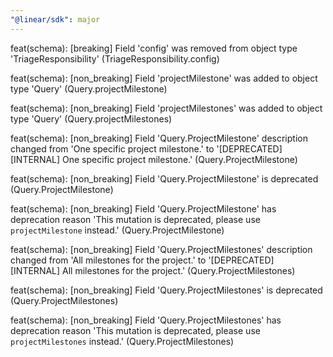 ```yaml
---
"@linear/sdk": major
---
```



feat(schema): [breaking] Field 'config' was removed from object type 'TriageResponsibility' (TriageResponsibility.config)

feat(schema): [non_breaking] Field 'projectMilestone' was added to object type 'Query' (Query.projectMilestone)

feat(schema): [non_breaking] Field 'projectMilestones' was added to object type 'Query' (Query.projectMilestones)

feat(schema): [non_breaking] Field 'Query.ProjectMilestone' description changed from 'One specific project milestone.' to '[DEPRECATED] [INTERNAL] One specific project milestone.' (Query.ProjectMilestone)

feat(schema): [non_breaking] Field 'Query.ProjectMilestone' is deprecated (Query.ProjectMilestone)

feat(schema): [non_breaking] Field 'Query.ProjectMilestone' has deprecation reason 'This mutation is deprecated, please use `projectMilestone` instead.' (Query.ProjectMilestone)

feat(schema): [non_breaking] Field 'Query.ProjectMilestones' description changed from 'All milestones for the project.' to '[DEPRECATED] [INTERNAL] All milestones for the project.' (Query.ProjectMilestones)

feat(schema): [non_breaking] Field 'Query.ProjectMilestones' is deprecated (Query.ProjectMilestones)

feat(schema): [non_breaking] Field 'Query.ProjectMilestones' has deprecation reason 'This mutation is deprecated, please use `projectMilestones` instead.' (Query.ProjectMilestones)
